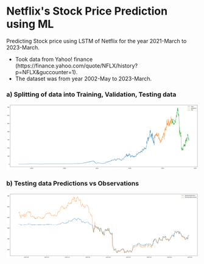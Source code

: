 # Netflix's Stock Price Prediction using ML

<p> Predicting Stock price using LSTM of Netflix for the year 2021-March to 2023-March. </p>
<ul>
<li>Took data from Yahoo! finance (https://finance.yahoo.com/quote/NFLX/history?p=NFLX&guccounter=1). </li>
<li>The dataset was from year 2002-May to 2023-March.</li>
</ul>

### a) Splitting of data into Training, Validation, Testing data
<p align="center">
  <img src="https://github.com/SKULLDRAGON099/banner/blob/main/stock1.png?raw=true">
</p>

### b) Testing data Predictions vs Observations 
<p align="center">
  <img src="https://github.com/SKULLDRAGON099/banner/blob/main/stock2.png?raw=true">
</p>
